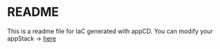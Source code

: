# README
This is a readme file for IaC generated with appCD.
You can modify your appStack -> [here](http://cloud.stackgen.com/appstacks/85ceda93-fff0-4a0e-925c-1abba5c355de)
